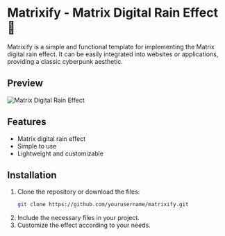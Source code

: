 # Matrixify - Matrix Digital Rain Effect 👾

Matrixify is a simple and functional template for implementing the Matrix digital rain effect. It can be easily integrated into websites or applications, providing a classic cyberpunk aesthetic.

## Preview
![Matrix Digital Rain Effect](https://i.giphy.com/media/v1.Y2lkPTc5MGI3NjExczR0MmU2d2xidW9vZWh6YWQ4cmE1MWxlaHQ5MTAzOGltdXVwZGs0OCZlcD12MV9pbnRlcm5hbF9naWZfYnlfaWQmY3Q9Zw/2E618gfHfe3n08Vgmh/giphy.gif)


## Features
- Matrix digital rain effect
- Simple to use
- Lightweight and customizable

## Installation

1. Clone the repository or download the files:
   ```bash
   git clone https://github.com/yourusername/matrixify.git
2. Include the necessary files in your project.
3. Customize the effect according to your needs.


